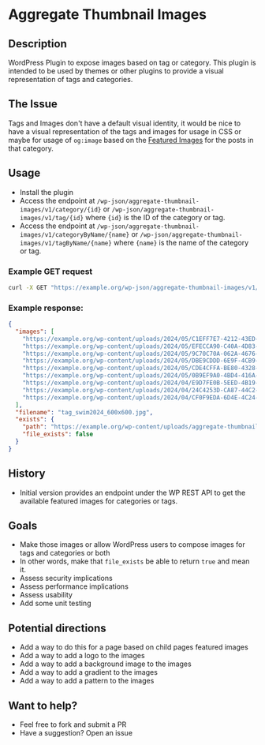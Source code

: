 # Aggregate Thumbnail Images

## Description

WordPress Plugin to expose images based on tag or category. This plugin is intended to be used by themes or other plugins to provide a visual representation of tags and categories.

## The Issue
Tags and Images don't have a default visual identity, it would be nice to have a visual representation of the tags and images for usage in CSS or maybe for usage of `og:image`  based on the [Featured Images](https://codex.wordpress.org/Post_Thumbnails) for the posts in that category.

## Usage
- Install the plugin
- Access the endpoint at `/wp-json/aggregate-thumbnail-images/v1/category/{id}` or `/wp-json/aggregate-thumbnail-images/v1/tag/{id}` where `{id}` is the ID of the category or tag.
- Access the endpoint at `/wp-json/aggregate-thumbnail-images/v1/categoryByName/{name}` or `/wp-json/aggregate-thumbnail-images/v1/tagByName/{name}` where `{name}` is the name of the category or tag.

### Example GET request

```bash
curl -X GET "https://example.org/wp-json/aggregate-thumbnail-images/v1/tag/1" -H  "accept: application/json"
```


### Example response:
```json
{
  "images": [
    "https://example.org/wp-content/uploads/2024/05/C1EFF7E7-4212-43ED-A49C-89B816FB0137.jpeg",
    "https://example.org/wp-content/uploads/2024/05/EFECCA90-C40A-4D83-B197-64D7E1A36642.jpeg",
    "https://example.org/wp-content/uploads/2024/05/9C70C70A-062A-4676-9476-D88AF6C54643.jpg",
    "https://example.org/wp-content/uploads/2024/05/DBE9CDDD-6E9F-4CB9-832D-A79235CB1857-scaled.jpg",
    "https://example.org/wp-content/uploads/2024/05/CDE4CFFA-BE80-4328-BF85-5779D777EC8F.jpeg",
    "https://example.org/wp-content/uploads/2024/05/0B9EF9A0-4BD4-416A-ADD5-803B4BD7A77A.jpeg",
    "https://example.org/wp-content/uploads/2024/04/E9D7FE0B-5EED-4B19-91D1-09BBB57FBC6E-scaled.jpg",
    "https://example.org/wp-content/uploads/2024/04/24C4253D-CA87-44C2-B239-F609A080CAAD.jpeg",
    "https://example.org/wp-content/uploads/2024/04/CF0F9EDA-6D4E-4C24-A468-3076C71FF607-scaled.jpg"
  ],
  "filename": "tag_swim2024_600x600.jpg",
  "exists": {
    "path": "https://example.org/wp-content/uploads/aggregate-thumbnail-images/tag_swim2024_600x600.jpg",
    "file_exists": false
  }
}
```

## History
- Initial version provides an endpoint under the WP REST API to get the available featured images for categories or tags.

## Goals
- Make those images or allow WordPress users to compose images for tags and categories or both
- In other words, make that `file_exists` be able to return `true` and mean it.
- Assess security implications
- Assess performance implications
- Assess usability
- Add some unit testing

## Potential directions
- Add a way to do this for a page based on child pages featured images
- Add a way to add a logo to the images
- Add a way to add a background image to the images
- Add a way to add a gradient to the images
- Add a way to add a pattern to the images

## Want to help?
- Feel free to fork and submit a PR
- Have a suggestion? Open an issue